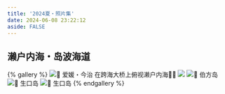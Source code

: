 ```yaml
---
title: '2024夏・照片集'
date: 2024-06-08 23:22:12
aside: FALSE
---
```

## 濑户内海・岛波海道
{% gallery %}
![📍 爱媛・今治 在跨海大桥上俯视濑户内海✌🏻](https://s2.loli.net/2024/06/09/oWBU7V2C4jlrPxA.jpg)
![](https://s2.loli.net/2024/06/09/lxmsHo6q8LASBiU.jpg)
![📍 伯方岛](https://s2.loli.net/2024/06/09/GULEs1QcgAaWy3F.jpg)
![📍 生口岛](https://s2.loli.net/2024/06/09/8zh7L6SAqN12EWe.jpg)
![📍 生口岛](https://s2.loli.net/2024/06/09/rsoNwE1GhYlbOqe.jpg)
{% endgallery %}